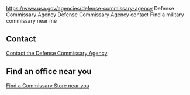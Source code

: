 

https://www.usa.gov/agencies/defense-commissary-agency
Defense Commissary Agency
Defense Commissary Agency contact
Find a military commissary near me

Contact
-------

[Contact the Defense Commissary Agency](https://corp.commissaries.com/customer-service/contact-us)

Find an office near you
-----------------------

[Find a Commissary Store near you](https://corp.commissaries.com/store-locations-by-state)

